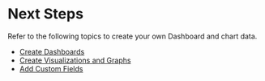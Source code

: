 # Next Steps

Refer to the following topics to create your own Dashboard and chart data.

* [Create Dashboards](../../platform/18_Dashboards/create-dashboards.md)
* [Create Visualizations and Graphs](../../platform/18_Dashboards/create-visualizations-and-graphs.md)
* [Add Custom Fields](../../platform/18_Dashboards/add-custom-fields.md)

